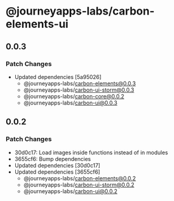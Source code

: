 # @journeyapps-labs/carbon-elements-ui

## 0.0.3

### Patch Changes

- Updated dependencies [5a95026]
  - @journeyapps-labs/carbon-elements@0.0.3
  - @journeyapps-labs/carbon-ui-storm@0.0.3
  - @journeyapps-labs/carbon-core@0.0.2
  - @journeyapps-labs/carbon-ui@0.0.3

## 0.0.2

### Patch Changes

- 30d0c17: Load images inside functions instead of in modules
- 3655cf6: Bump dependencies
- Updated dependencies [30d0c17]
- Updated dependencies [3655cf6]
  - @journeyapps-labs/carbon-elements@0.0.2
  - @journeyapps-labs/carbon-ui-storm@0.0.2
  - @journeyapps-labs/carbon-ui@0.0.2
